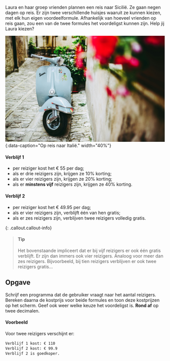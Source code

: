 Laura en haar groep vrienden plannen een reis naar Sicilië. Ze gaan negen dagen op reis. Er zijn twee verschillende huisjes waaruit ze kunnen kiezen, met elk hun eigen voordeelformule. Afhankelijk van hoeveel vrienden op reis gaan, zou een van de twee formules het voordeligst kunnen zijn. Help jij Laura kiezen? 

![Op reis naar Italië.](media/davide-ragusa.jpg "Foto door Davide Ragusa op Unsplash."){:data-caption="Op reis naar Italië." width="40%"}

#### Verblijf 1
- per reiziger kost het € 55 per dag; 
- als er drie reizigers zijn, krijgen ze 10% korting; 
- als er vier reizigers zijn, krijgen ze 20% korting;
- als er **minstens vijf** reizigers zijn, krijgen ze 40% korting.

#### Verblijf 2
- per reiziger kost het € 49.95 per dag; 
- als er vier reizigers zijn, verblijft één van hen gratis;
- als er zes reizigers zijn, verblijven twee reizigers volledig gratis. 

{: .callout.callout-info}
> #### Tip
> Het bovenstaande impliceert dat er bij vijf reizigers er ook één gratis verblijft. Er zijn dan immers ook vier reizigers. 
> Analoog voor meer dan zes reizigers. Bijvoorbeeld, bij tien reizigers verblijven er ook twee reizigers gratis...


## Opgave
Schrijf een programma dat de gebruiker vraagt naar het aantal reizigers. Bereken daarna de kostprijs voor beide formules en toon deze kostprijzen op het scherm. Geef ook weer welke keuze het voordeligst is. **Rond af** op twee decimalen.

#### Voorbeeld
Voor twee reizigers verschijnt er:

```
Verblijf 1 kost: € 110
Verblijf 2 kost: € 99.9
Verblijf 2 is goedkoper.
```